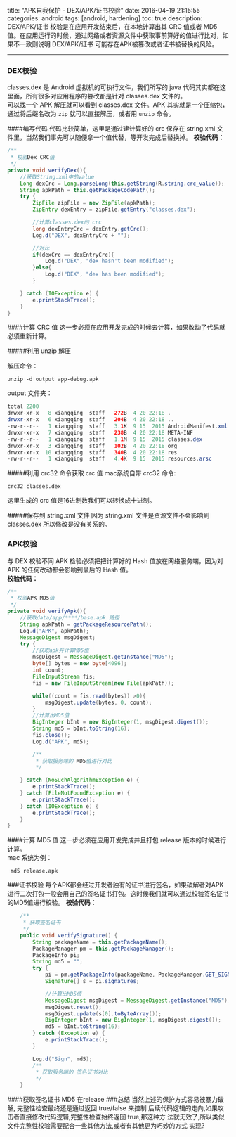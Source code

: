 title: "APK自我保护 - DEX/APK/证书校验"
date: 2016-04-19 21:15:55
categories: android
tags: [android, hardening]
toc: true
description: DEX/APK/证书 校验是在应用开发结束后，在本地计算出其 CRC 值或者 MD5值。在应用运行的时候，通过网络或者资源文件中获取事前算好的值进行比对，如果不一致则说明 DEX/APK/证书 可能存在APK被篡改或者证书被替换的风险。

---

### DEX校验
classes.dex 是 Android 虚拟机的可执行文件，我们所写的 java 代码其实都在这里面，所有很多对应用程序的篡改都是针对 classes.dex 文件的。    
可以找一个 APK 解压就可以看到 classes.dex 文件。APK 其实就是一个压缩包，通过将后缀名改为 `zip` 就可以直接解压，或者用 `unzip` 命令。    

####编写代码
代码比较简单，这里是通过建计算好的 crc 保存在 string.xml 文件里，当然我们事先可以随便拿一个值代替，等开发完成后替换掉。
**校验代码：**

```java
/**
 * 校验Dex CRC值
 */
private void verifyDex(){
    //获取String.xml中的value
    Long dexCrc = Long.parseLong(this.getString(R.string.crc_value));
    String apkPath = this.getPackageCodePath();
    try {
        ZipFile zipFile = new ZipFile(apkPath);
        ZipEntry dexEntry = zipFile.getEntry("classes.dex");

        //计算classes.dex的 crc
        long dexEntryCrc = dexEntry.getCrc();
        Log.d("DEX", dexEntryCrc + "");

        //对比
        if(dexCrc == dexEntryCrc){
            Log.d("DEX", "dex hasn't been modified");
        }else{
            Log.d("DEX", "dex has been modified");
        }

    } catch (IOException e) {
        e.printStackTrace();
    }
}
```

####计算 CRC 值
这一步必须在应用开发完成的时候去计算，如果改动了代码就必须重新计算。

#####利用 unzip 解压

解压命令：   

    unzip -d output app-debug.apk  

output 文件夹：

```java
total 2200
drwxr-xr-x   8 xiangqing  staff   272B  4 20 22:18 .
drwxr-xr-x   6 xiangqing  staff   204B  4 20 22:18 ..
-rw-r--r--   1 xiangqing  staff   3.1K  9 15  2015 AndroidManifest.xml
drwxr-xr-x   7 xiangqing  staff   238B  4 20 22:18 META-INF
-rw-r--r--   1 xiangqing  staff   1.1M  9 15  2015 classes.dex
drwxr-xr-x   3 xiangqing  staff   102B  4 20 22:18 org
drwxr-xr-x  10 xiangqing  staff   340B  4 20 22:18 res
-rw-r--r--   1 xiangqing  staff   4.4K  9 15  2015 resources.arsc
```

#####利用 crc32 命令获取 crc 值
mac系统自带 crc32 命令:   

    crc32 classes.dex

这里生成的 crc 值是16进制数我们可以转换成十进制。

#####保存到 string.xml 文件
因为 string.xml 文件是资源文件不会影响到 classes.dex 所以修改是没有关系的。

### APK校验

与 DEX 校验不同 APK 检验必须把把计算好的 Hash 值放在网络服务端，因为对 APK 的任何改动都会影响到最后的 Hash 值。    
**校验代码：**

```java
/**
 * 校验APK MD5值
 */
private void verifyApk(){
    //获取data/app/****/base.apk 路径
    String apkPath = getPackageResourcePath();
    Log.d("APK", apkPath);
    MessageDigest msgDigest;
    try {
        //获取apk并计算MD5值
        msgDigest = MessageDigest.getInstance("MD5");
        byte[] bytes = new byte[4096];
        int count;
        FileInputStream fis;
        fis = new FileInputStream(new File(apkPath));

        while((count = fis.read(bytes)) >0){
            msgDigest.update(bytes, 0, count);
        }
        //计算出MD5值
        BigInteger bInt = new BigInteger(1, msgDigest.digest());
        String md5 = bInt.toString(16);
        fis.close();
        Log.d("APK", md5);

        /**
         * 获取服务端的 MD5值进行对比
         */

    } catch (NoSuchAlgorithmException e) {
        e.printStackTrace();
    } catch (FileNotFoundException e) {
        e.printStackTrace();
    } catch (IOException e) {
        e.printStackTrace();
    }
}
```

####计算 MD5 值
这一步必须在应用开发完成并且打包 release 版本的时候进行计算。    
mac 系统为例：  
  
     md5 release.apk

###证书校验
每个APK都会经过开发者独有的证书进行签名，如果破解者对APK进行二次打包一般会用自己的签名证书打包。这时候我们就可以通过校验签名证书的MD5值进行校验。
**校验代码：**
```java
    /**
     * 获取签名证书
     */
    public void verifySignature() {
        String packageName = this.getPackageName();
        PackageManager pm = this.getPackageManager();
        PackageInfo pi;
        String md5 = "";
        try {
            pi = pm.getPackageInfo(packageName, PackageManager.GET_SIGNATURES);
            Signature[] s = pi.signatures;

            //计算出MD5值
            MessageDigest msgDigest = MessageDigest.getInstance("MD5");
            msgDigest.reset();
            msgDigest.update(s[0].toByteArray());
            BigInteger bInt = new BigInteger(1, msgDigest.digest());
            md5 = bInt.toString(16);
        } catch (Exception e) {
            e.printStackTrace();
        }

        Log.d("Sign", md5);
        /**
         * 获取服务端的 签名证书对比
         */
    }
```
####获取签名证书 MD5
在release
###总结
当然上述的保护方式容易被暴力破解, 完整性检查最终还是通过返回 true/false 来控制 后续代码逻辑的走向,如果攻击者直接修改代码逻辑,完整性检查始终返回 true,那这种方 法就无效了,所以类似文件完整性校验需要配合一些其他方法,或者有其他更为巧妙的方式 实现?